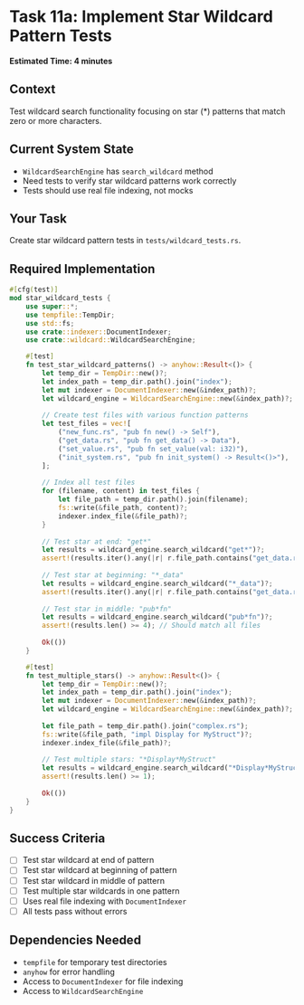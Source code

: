 # Task 11a: Implement Star Wildcard Pattern Tests

**Estimated Time: 4 minutes**

## Context
Test wildcard search functionality focusing on star (*) patterns that match zero or more characters.

## Current System State
- `WildcardSearchEngine` has `search_wildcard` method
- Need tests to verify star wildcard patterns work correctly
- Tests should use real file indexing, not mocks

## Your Task
Create star wildcard pattern tests in `tests/wildcard_tests.rs`.

## Required Implementation

```rust
#[cfg(test)]
mod star_wildcard_tests {
    use super::*;
    use tempfile::TempDir;
    use std::fs;
    use crate::indexer::DocumentIndexer;
    use crate::wildcard::WildcardSearchEngine;

    #[test]
    fn test_star_wildcard_patterns() -> anyhow::Result<()> {
        let temp_dir = TempDir::new()?;
        let index_path = temp_dir.path().join("index");
        let mut indexer = DocumentIndexer::new(&index_path)?;
        let wildcard_engine = WildcardSearchEngine::new(&index_path)?;
        
        // Create test files with various function patterns
        let test_files = vec![
            ("new_func.rs", "pub fn new() -> Self"),
            ("get_data.rs", "pub fn get_data() -> Data"),
            ("set_value.rs", "pub fn set_value(val: i32)"),
            ("init_system.rs", "pub fn init_system() -> Result<()>"),
        ];
        
        // Index all test files
        for (filename, content) in test_files {
            let file_path = temp_dir.path().join(filename);
            fs::write(&file_path, content)?;
            indexer.index_file(&file_path)?;
        }
        
        // Test star at end: "get*"
        let results = wildcard_engine.search_wildcard("get*")?;
        assert!(results.iter().any(|r| r.file_path.contains("get_data.rs")));
        
        // Test star at beginning: "*_data"
        let results = wildcard_engine.search_wildcard("*_data")?;
        assert!(results.iter().any(|r| r.file_path.contains("get_data.rs")));
        
        // Test star in middle: "pub*fn"
        let results = wildcard_engine.search_wildcard("pub*fn")?;
        assert!(results.len() >= 4); // Should match all files
        
        Ok(())
    }

    #[test]
    fn test_multiple_stars() -> anyhow::Result<()> {
        let temp_dir = TempDir::new()?;
        let index_path = temp_dir.path().join("index");
        let mut indexer = DocumentIndexer::new(&index_path)?;
        let wildcard_engine = WildcardSearchEngine::new(&index_path)?;
        
        let file_path = temp_dir.path().join("complex.rs");
        fs::write(&file_path, "impl Display for MyStruct")?;
        indexer.index_file(&file_path)?;
        
        // Test multiple stars: "*Display*MyStruct"
        let results = wildcard_engine.search_wildcard("*Display*MyStruct")?;
        assert!(results.len() >= 1);
        
        Ok(())
    }
}
```

## Success Criteria
- [ ] Test star wildcard at end of pattern
- [ ] Test star wildcard at beginning of pattern
- [ ] Test star wildcard in middle of pattern
- [ ] Test multiple star wildcards in one pattern
- [ ] Uses real file indexing with `DocumentIndexer`
- [ ] All tests pass without errors

## Dependencies Needed
- `tempfile` for temporary test directories
- `anyhow` for error handling
- Access to `DocumentIndexer` for file indexing
- Access to `WildcardSearchEngine`